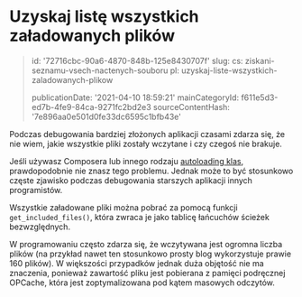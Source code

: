 Uzyskaj listę wszystkich załadowanych plików
============================================

> id: '72716cbc-90a6-4870-848b-125e8430707f'
> slug:
> 	cs: ziskani-seznamu-vsech-nactenych-souboru
> 	pl: uzyskaj-liste-wszystkich-zaladowanych-plikow
> 
> publicationDate: '2021-04-10 18:59:21'
> mainCategoryId: f611e5d3-ed7b-4fe9-84ca-9271fc2bd2e3
> sourceContentHash: '7e896aa0e501d0fe33dc6595c1bfb43e'

Podczas debugowania bardziej złożonych aplikacji czasami zdarza się, że nie wiem, jakie wszystkie pliki zostały wczytane i czy czegoś nie brakuje.

Jeśli używasz Composera lub innego rodzaju <a href="/autoloading-trid">autoloading klas</a>, prawdopodobnie nie znasz tego problemu. Jednak może to być stosunkowo częste zjawisko podczas debugowania starszych aplikacji innych programistów.

Wszystkie załadowane pliki można pobrać za pomocą funkcji `get_included_files()`, która zwraca je jako tablicę łańcuchów ścieżek bezwzględnych.

W programowaniu często zdarza się, że wczytywana jest ogromna liczba plików (na przykład nawet ten stosunkowo prosty blog wykorzystuje prawie 160 plików). W większości przypadków jednak duża objętość nie ma znaczenia, ponieważ zawartość pliku jest pobierana z pamięci podręcznej OPCache, która jest zoptymalizowana pod kątem masowych odczytów.
